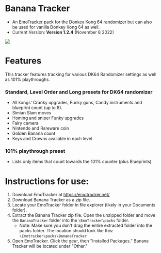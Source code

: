 # Banana Tracker
- An [EmoTracker](https://emotracker.net/) pack for the [Donkey Kong 64 randomizer](https://github.com/2dos/dk64-randomizer) but can also be used for vanilla Donkey Kong 64 as well.
- Current Version: **Version 1.2.4** (November 8 2022)
<img src="https://raw.githubusercontent.com/jxjacob/bananatracker/master/bananatracker_example.PNG">

# Features
This tracker features tracking for various DK64 Randomizer settings as well as 101% playthroughs.
### Standard, Level Order and Long presets for DK64 randomizer
- All kongs' Cranky upgrades, Funky guns, Candy instruments and blueprint count (up to 8).
- Simian Slam moves
- Homing and sniper Funky upgrades
- Fairy camera
- Nintendo and Rareware coin
- Golden Banana count
- Keys and Crowns available in each level
### 101% playthrough preset
- Lists only items that count towards the 101% counter (plus Blueprints)

# Instructions for use:
1. Download EmoTracker at https://emotracker.net/
2. Download Banana Tracker as a zip file.
3. Locate your EmoTracker folder in file explorer (likely in your Documents folder).
4. Extract the Banana Tracker zip file. Open the unzipped folder and move the `BananaTracker` folder into the `\EmoTracker\packs` folder. 
   - Note: Make sure you don't drag the entire extracted folder into the packs folder. The location should look like this: `\Emotracker\packs\BananaTracker` 
5. Open EmoTracker. Click the gear, then "Installed Packages." Banana Tracker will be located under "Other."
